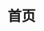 ---
home: true
title: 首页
heroImage: /images/self.png
actions:
  - text: 关于我
    link: /about/
    type: primary
  - text: 项目经验
    link: /projects/
    type: secondary
features:
  - title: 丰富的实战经验
    details: 5年前端开发经验，参与多个大型项目架构设计与核心功能开发
  - title: 全栈技术能力
    details: 精通Vue.js、Flutter、uniApp等前端技术，熟悉Node.js后端开发
  - title: 开源项目贡献
    details: 发布多个NPM包和开源组件，服务于广大开发者社区
footer: MIT Licensed | Copyright © 2025-present
---
